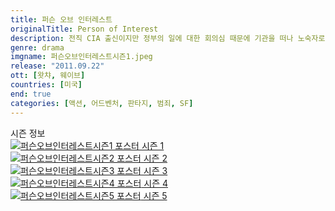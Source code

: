 ```yaml
---
title: 퍼슨 오브 인터레스트
originalTitle: Person of Interest
description: 전직 CIA 출신이지만 정부의 일에 대한 회의심 때문에 기관을 떠나 노숙자로 살며 방황하던 존 리스. 그에게 백만장자 천재 프로그래머 핀치가 나타나 의외의 제안을 한다. 정부가 테러를 예방하기 위해 만든 감시 시스템의 프로그래머 핀치는 앞으로 일어날 범죄를 예측할 수 있게 되고, 정부가 관여하는 테러 이외에 예측되는 범죄를 막으려 한다. 자신과 함께할 파트너를 찾은 핀치는 사랑하는 이를 잃었던 아픔이 있던 리스와 함께 예측된 첫 번째 요주의 민물다이앤 핸슨이란 여성 검사를 감시하며 범죄의 낌새를 찾기 시작한다.
genre: drama
imgname: 퍼슨오브인터레스트시즌1.jpeg
release: "2011.09.22"
ott: [왓챠, 웨이브]
countries: [미국]
end: true
categories: [액션, 어드벤처, 판타지, 범죄, SF]
---
```


<div class="title bold">시즌 정보</div>

<div class="season-list">
<div class="item">
<a href="/drama/퍼슨오브인터레스트시즌1" >
<img src="/poster/퍼슨오브인터레스트시즌1.jpeg" alt="퍼슨오브인터레스트시즌1 포스터 ">
시즌 1</a>
</div>

<div class="item">
<a href="/drama/퍼슨오브인터레스트시즌2" >
<img src="/poster/퍼슨오브인터레스트시즌2.jpeg" alt="퍼슨오브인터레스트시즌2 포스터 ">
시즌 2</a>
</div>

<div class="item">
<a href="/drama/퍼슨오브인터레스트시즌3" >
<img src="/poster/퍼슨오브인터레스트시즌3.jpeg" alt="퍼슨오브인터레스트시즌3 포스터 ">
시즌 3</a>
</div>

<div class="item">
<a href="/drama/퍼슨오브인터레스트시즌4" >
<img src="/poster/퍼슨오브인터레스트시즌4.jpeg" alt="퍼슨오브인터레스트시즌4 포스터 ">
시즌 4</a>
</div>

<div class="item">
<a href="/drama/퍼슨오브인터레스트시즌5" >
<img src="/poster/퍼슨오브인터레스트시즌5.jpeg" alt="퍼슨오브인터레스트시즌5 포스터 ">
시즌 5</a>
</div>
</div>
